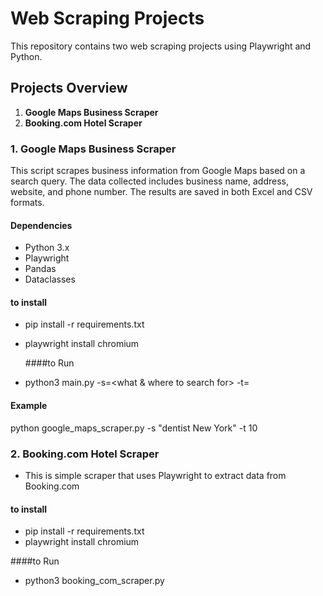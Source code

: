 # Web Scraping Projects 
This repository contains two web scraping projects using Playwright and Python.
## Projects Overview

1. **Google Maps Business Scraper**
2. **Booking.com Hotel Scraper**

 ### 1. Google Maps Business Scraper
 This script scrapes business information from Google Maps based on a search query. The data collected includes business name, address, website, and phone number. The results are saved in both Excel and CSV formats.
#### Dependencies

- Python 3.x
- Playwright
- Pandas
- Dataclasses
 #### to install
- pip install -r requirements.txt
-  playwright install chromium

   ####to Run
-  python3 main.py -s=<what & where to search for> -t=<how many>
 #### Example
 python google_maps_scraper.py -s "dentist New York" -t 10
 
### 2. Booking.com Hotel Scraper
-  This is simple scraper that uses Playwright to extract data from Booking.com
#### to install
- pip install -r requirements.txt
-  playwright install chromium

####to Run
-  python3 booking_com_scraper.py

 
